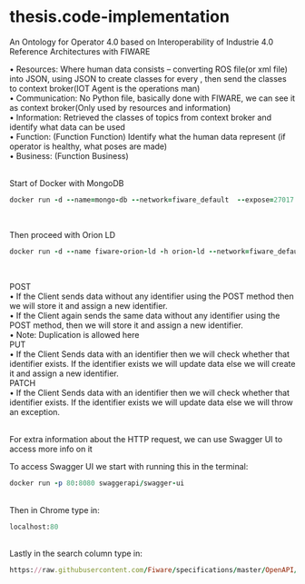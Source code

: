 # thesis.code-implementation
An Ontology for Operator 4.0 based on Interoperability of Industrie 4.0 Reference Architectures with FIWARE <br />

•	Resources: Where human data consists – converting ROS file(or xml file) into JSON, using JSON to create classes for every , then send the classes to context broker(IOT Agent is the operations man) <br />
•	Communication: No Python file, basically done with FIWARE, we can see it as context broker(Only used by resources and information) <br />
•	Information: Retrieved the classes of topics from context broker and identify what data can be used  <br />
•	Function: (Function Function) Identify what the human data represent (if operator is healthy, what poses are made) <br />
•	Business: (Function Business) <br /> <br />

Start of Docker with MongoDB <br />
```ruby
docker run -d --name=mongo-db --network=fiware_default  --expose=27017 mongo:4.2 --bind_ip_all
```
<br />

Then proceed with Orion LD <br />
```ruby
docker run -d --name fiware-orion-ld -h orion-ld --network=fiware_default -p 1026:1026  fiware/orion-ld -dbhost mongo-db
```
<br />

POST <br />
	•	If the Client sends data without any identifier using the POST method then we will store it and assign a new identifier. <br />
	•	If the Client again sends the same data without any identifier using the POST method, then we will store it and assign a new identifier. <br />
	•	Note: Duplication is allowed here <br />
PUT <br />
	•	If the Client Sends data with an identifier then we will check whether that identifier exists. If the identifier exists we will update data else we will create it and assign a new identifier. <br />
PATCH <br />
	•	If the Client Sends data with an identifier then we will check whether that identifier exists. If the identifier exists we will update data else we will throw an exception. <br />
	
<br />
For extra information about the HTTP request, we can use Swagger UI to access more info on it <br />

To access Swagger UI we start with running this in the terminal:<br />

```ruby
docker run -p 80:8080 swaggerapi/swagger-ui
```
<br />
Then in Chrome type in:<br />

```ruby
localhost:80
```
<br />
Lastly in the search column type in: <br />

```ruby
https://raw.githubusercontent.com/Fiware/specifications/master/OpenAPI/ngsiv2/ngsiv2-openapi.json
```


